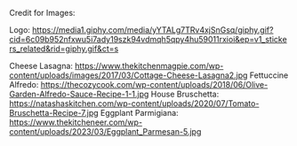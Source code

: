 Credit for Images:

Logo: https://media1.giphy.com/media/yYTALg7TRv4xjSnGsq/giphy.gif?cid=6c09b952nfxwu5i7ady19szk94vdmqh5qpy4hu59011rxioi&ep=v1_stickers_related&rid=giphy.gif&ct=s

Cheese Lasagna: https://www.thekitchenmagpie.com/wp-content/uploads/images/2017/03/Cottage-Cheese-Lasagna2.jpg
Fettuccine Alfredo: https://thecozycook.com/wp-content/uploads/2018/06/Olive-Garden-Alfredo-Sauce-Recipe-1-1.jpg
House Bruschetta: https://natashaskitchen.com/wp-content/uploads/2020/07/Tomato-Bruschetta-Recipe-7.jpg
Eggplant Parmigiana: https://www.thekitcheneer.com/wp-content/uploads/2023/03/Eggplant_Parmesan-5.jpg
